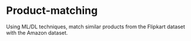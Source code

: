 # Product-matching
Using ML/DL techniques, match similar products from the Flipkart dataset with the Amazon dataset.
